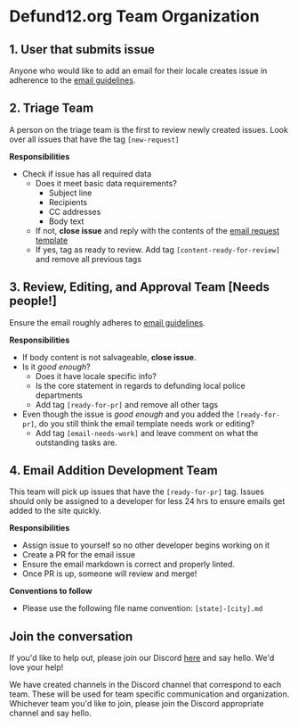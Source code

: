 # Defund12.org Team Organization

## 1. User that submits issue

Anyone who would like to add an email for their locale creates issue in adherence to the [email guidelines](https://github.com/teddywilson/defund12.org/blob/gh-pages/EMAIL_TEMPLATE_STYLE_GUIDE.md).

## 2. Triage Team

A person on the triage team is the first to review newly created issues. Look over all issues that have the tag `[new-request]`

**Responsibilities**

- Check if issue has all required data
  - Does it meet basic data requirements?
    - Subject line
    - Recipients
    - CC addresses
    - Body text
  - If not, **close issue** and reply with the contents of the [email request template](https://github.com/teddywilson/defund12.org/blob/gh-pages/.github/ISSUE_TEMPLATE/EMAIL_REQUEST.md)
  - If yes, tag as ready to review. Add tag `[content-ready-for-review]` and remove all previous tags

## 3. Review, Editing, and Approval Team [Needs people!]

Ensure the email roughly adheres to [email guidelines](https://github.com/teddywilson/defund12.org/blob/gh-pages/EMAIL_TEMPLATE_STYLE_GUIDE.md).

**Responsibilities**

- If body content is not salvageable, **close issue**.
- Is it _good enough_?
  - Does it have locale specific info?
  - Is the core statement in regards to defunding local police departments
  - Add tag `[ready-for-pr]` and remove all other tags
- Even though the issue is _good enough_ and you added the `[ready-for-pr]`, do you still think the email template needs work or editing?
  - Add tag `[email-needs-work]` and leave comment on what the outstanding tasks are.

## 4. Email Addition Development Team

This team will pick up issues that have the `[ready-for-pr]` tag. Issues should only be assigned to a developer for less 24 hrs to ensure emails get added to the site quickly.

**Responsibilities**

- Assign issue to yourself so no other developer begins working on it
- Create a PR for the email issue
- Ensure the email markdown is correct and properly linted.
- Once PR is up, someone will review and merge!

**Conventions to follow**

- Please use the following file name convention: `[state]-[city].md`

## Join the conversation

If you'd like to help out, please join our Discord [here](https://discord.gg/YMxndzd) and say hello. We'd love your help!

We have created channels in the Discord channel that correspond to each team. These will be used for team specific communication and organization. Whichever team you'd like to join, please join the Discord appropriate channel and say hello.

